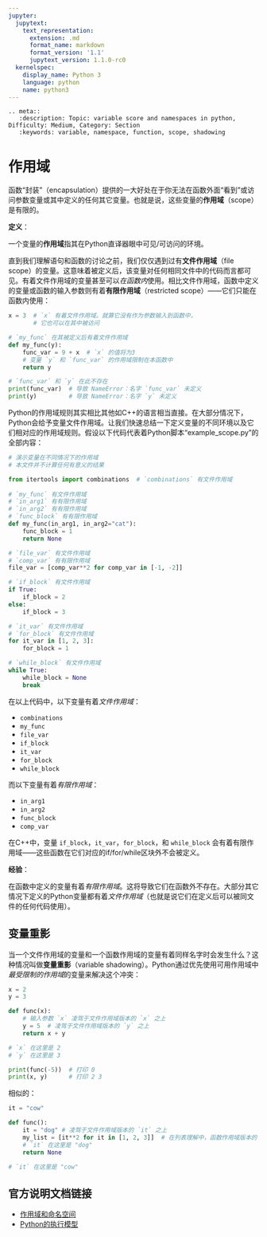 ```yaml
---
jupyter:
  jupytext:
    text_representation:
      extension: .md
      format_name: markdown
      format_version: '1.1'
      jupytext_version: 1.1.0-rc0
  kernelspec:
    display_name: Python 3
    language: python
    name: python3
---
```


```raw_mimetype="text/restructuredtext"
.. meta::
   :description: Topic: variable score and namespaces in python, Difficulty: Medium, Category: Section
   :keywords: variable, namespace, function, scope, shadowing
```

# 作用域

<!-- #region -->
函数“封装”（encapsulation）提供的一大好处在于你无法在函数外面“看到”或访问参数变量或其中定义的任何其它变量。也就是说，这些变量的**作用域**（scope）是有限的。

<div class="alert alert-info">

**定义**：

一个变量的**作用域**指其在Python直译器眼中可见/可访问的环境。
</div>

直到我们理解语句和函数的讨论之前，我们仅仅遇到过有**文件作用域**（file scope）的变量。这意味着被定义后，该变量对任何相同文件中的代码而言都可见。有着文件作用域的变量甚至可以*在函数内*使用。相比文件作用域，函数中定义的变量或函数的输入参数则有着**有限作用域**（restricted scope）——它们只能在函数内使用：

```python
x = 3  # `x` 有着文件作用域。就算它没有作为参数输入到函数中，
       # 它也可以在其中被访问

# `my_func` 在其被定义后有着文件作用域
def my_func(y): 
    func_var = 9 + x  # `x` 的值将为3
    # 变量 `y` 和 `func_var` 的作用域限制在本函数中
    return y

# `func_var` 和 `y` 在此不存在
print(func_var)  # 导致 NameError：名字 `func_var` 未定义
print(y)         # 导致 NameError：名字 `y` 未定义
```

Python的作用域规则其实相比其他如C++的语言相当直接。在大部分情况下，Python会给予变量文件作用域。让我们快速总结一下定义变量的不同环境以及它们相对应的作用域规则。假设以下代码代表着Python脚本“example_scope.py”的全部内容：
```python
# 演示变量在不同情况下的作用域
# 本文件并不计算任何有意义的结果

from itertools import combinations  # `combinations` 有文件作用域
 
# `my_func` 有文件作用域
# `in_arg1` 有有限作用域
# `in_arg2` 有有限作用域
# `func_block` 有有限作用域
def my_func(in_arg1, in_arg2="cat"):
    func_block = 1
    return None 

# `file_var` 有文件作用域
# `comp_var` 有有限作用域
file_var = [comp_var**2 for comp_var in [-1, -2]]

# `if_block` 有文件作用域
if True:
    if_block = 2
else:
    if_block = 3

# `it_var` 有文件作用域
# `for_block` 有文件作用域
for it_var in [1, 2, 3]:
    for_block = 1

# `while_block` 有文件作用域
while True:
    while_block = None
    break
```

在以上代码中，以下变量有着*文件作用域*：

- `combinations`
- `my_func`
- `file_var`
- `if_block`
- `it_var`
- `for_block`
- `while_block`

而以下变量有着*有限作用域*：

- `in_arg1`
- `in_arg2`
- `func_block`
- `comp_var`
<!-- #endregion -->

在C++中，变量 `if_block`，`it_var`，`for_block`，和 `while_block` 会有着有限作用域——这些函数在它们对应的if/for/while区块外不会被定义。

<div class="alert alert-info">

**经验**：

在函数中定义的变量有着*有限作用域*。这将导致它们在函数外不存在。大部分其它情况下定义的Python变量都有着*文件作用域*（也就是说它们在定义后可以被同文件的任何代码使用）。
</div>

<!-- #region -->
## 变量重影
当一个文件作用域的变量和一个函数作用域的变量有着同样名字时会发生什么？这种情况叫做**变量重影**（variable shadowing）。Python通过优先使用可用作用域中*最受限制的作用域*的变量来解决这个冲突：

```python
x = 2
y = 3

def func(x):
    # 输入参数 `x` 凌驾于文件作用域版本的 `x` 之上
    y = 5  # 凌驾于文件作用域版本的 `y` 之上
    return x + y

# `x` 在这里是 2
# `y` 在这里是 3

print(func(-5))  # 打印 0
print(x, y)      # 打印 2 3
```

相似的：

```python
it = "cow"

def func():
    it = "dog" # 凌驾于文件作用域版本的 `it` 之上
    my_list = [it**2 for it in [1, 2, 3]]  # 在列表理解中，函数作用域版本的 `it` 被覆盖了
    # `it` 在这里是 "dog"
    return None

# `it` 在这里是 "cow"
```
<!-- #endregion -->

## 官方说明文档链接

- [作用域和命名空间](https://docs.python.org/3/tutorial/classes.html#python-scopes-and-namespaces)
- [Python的执行模型](https://docs.python.org/3/reference/executionmodel.html)
